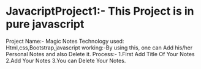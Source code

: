 # JavacriptProject1:- This Project is in pure javascript
Project Name:- Magic Notes
Technology used: Html,css,Bootstrap,javascript
working:-By using this, one can Add his/her Personal Notes and also Delete it.
Process:- 1.First Add Title Of Your Notes
          2.Add Your Notes
          3.You can Delete Your Notes.
          
